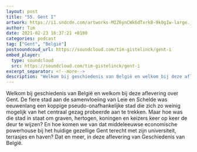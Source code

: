 ```yaml
---
layout: post
title: "55. Gent I"
artwork: https://i1.sndcdn.com/artworks-MIZ6ynCWk6dTxrkB-9k0gIw-large.jpg
author: Tim
date: 2021-02-23 16:37:21 +0100
categories: podcast
tag: ["Gent", "België"]
postsoundcoud_url: https://soundcloud.com/tim-gistelinck/gent-i
embed_player:
  type: soundcloud
  src: https://soundcloud.com/tim-gistelinck/gent-i
excerpt_separator: <!--more-->
description: "Welkom bij geschiedenis van België en welkom bij deze aflevering over Gent."
---
```

Welkom bij geschiedenis van België en welkom bij deze aflevering over Gent. De fiere stad aan de samenvloeiing van Leie en Schelde was eeuwenlang een koppige pseudo-onafhankelijke stad die zich zo weinig mogelijk van het centraal gezag probeerde aan te trekken. Maar hoe was die stad in staat om graven, hertogen, koningen en keizers keer op keer de deur te wijzen? En hoe komen we van dat middeleeuwse economische powerhouse bij het huidige gezellige Gent terecht met zijn universiteit, terrasjes en haven? Dat en meer, in deze aflevering van Geschiedenis van België.